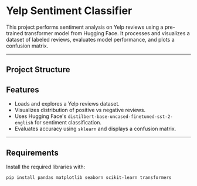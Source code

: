 # Yelp Sentiment Classifier

This project performs sentiment analysis on Yelp reviews using a pre-trained transformer model from Hugging Face. It processes and visualizes a dataset of labeled reviews, evaluates model performance, and plots a confusion matrix.

---

## Project Structure

## Features

- Loads and explores a Yelp reviews dataset.
- Visualizes distribution of positive vs negative reviews.
- Uses Hugging Face's `distilbert-base-uncased-finetuned-sst-2-english` for sentiment classification.
- Evaluates accuracy using `sklearn` and displays a confusion matrix.

---

## Requirements

Install the required libraries with:

```bash
pip install pandas matplotlib seaborn scikit-learn transformers
